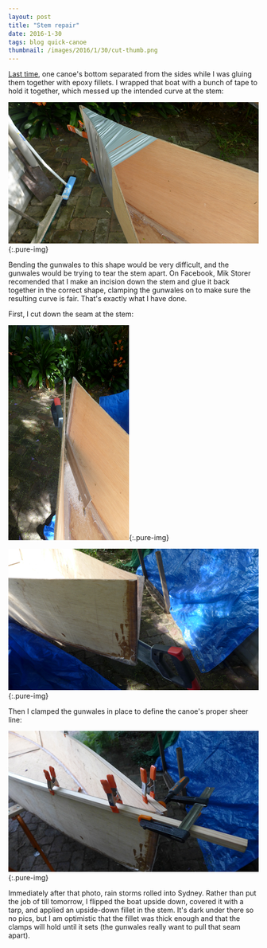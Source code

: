 ```yaml
---
layout: post
title: "Stem repair"
date: 2016-1-30
tags: blog quick-canoe
thumbnail: /images/2016/1/30/cut-thumb.png
---
```


[Last time](/blog/2016/1/29/fillets/), one canoe's bottom separated from the sides while I was gluing them together with epoxy fillets. I wrapped that boat with a bunch of tape to hold it together, which messed up the intended curve at the stem:

![Emergency-2](/images/2016/1/29/emergency-2.png){:.pure-img}

Bending the gunwales to this shape would be very difficult, and the gunwales would be trying to tear the stem apart. On Facebook, Mik Storer recomended that I make an incision down the stem and glue it back together in the correct shape, clamping the gunwales on to make sure the resulting curve is fair. That's exactly what I have done.

First, I cut down the seam at the stem:

![Cut-1](/images/2016/1/30/cut-1.png){:.pure-img}

![Cut-2](/images/2016/1/30/cut-2.png){:.pure-img}

Then I clamped the gunwales in place to define the canoe's proper sheer line:

![Stem fix](/images/2016/1/30/fix.png){:.pure-img}

Immediately after that photo, rain storms rolled into Sydney. Rather than put the job of till tomorrow, I flipped the boat upside down, covered it with a tarp, and applied an upside-down fillet in the stem. It's dark under there so no pics, but I am optimistic that the fillet was thick enough and that the clamps will hold until it sets (the gunwales really want to pull that seam apart).